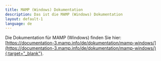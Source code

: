 ```yaml
---
title: MAMP (Windows) Dokumentation
description: Das ist die MAMP (Windows) Dokumentation
layout: default-1
language: de
---
```


Die Dokumentation für MAMP (Windows) finden Sie hier: [https://documentation-3.mamp.info/de/dokumentation/mamp-windows/](https://documentation-3.mamp.info/de/dokumentation/mamp-windows/){:target="_blank"}.
